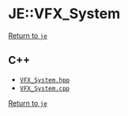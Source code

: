 # JE::VFX_System

[Return to `je`](/docs/je.md)

## C++

- [`VFX_System.hpp`](/src/je/VFX_System.hpp)
- [`VFX_System.cpp`](/src/je/VFX_System.cpp)

[Return to `je`](/docs/je.md)